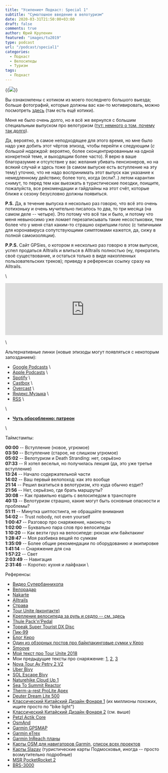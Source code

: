 ```yaml
---
title: "Усиление+ Подкаст: Special 1"
subtitle: "Суматошное введение в велотуризм"
date: 2020-03-31T21:50:00+03:00
draft: false
comments: true
author: Юрий Крупенин
featured: "images/tu2019"
type: podcast
url: "/podcast/special1"
categories:
  - Подкаст
  - Велосипеды
  - Туризм
tags:
  - Подкаст
---
```


{{<img src="images/tu2019">}}

Вы ознакомлены с котиком из моего последнего большого выезда; больше фотографий, которые должны вас как-то мотивировать, можно посмотреть [здесь](https://photos.app.goo.gl/Dfk3Fs22813a2Xvr6) (там есть ещё котики).

Меня не было очень долго, но я всё же вернулся с большим специальным выпуском про велотуризм ([тут: немного о том, почему так долго](https://www.patreon.com/posts/psa-gde-podkast-35190324)).

Да, вероятно, в самое неподходящее для этого время, но мне было надо уже добить этот чёртов эпизод, чтобы перейти к следующим (*с большой надеждой:* вероятно, более сконцентрированным на одной конкретной теме, и выходящим более часто). Я верю в ваше благоразумие и отсутствие у вас желания убивать пенсионеров, но на всякий случай и здесь тоже (в самом выпуске есть вступление на эту тему) уточню, что не надо воспринимать этот выпуск как указание к немедленному действию; более того, когда (если?..) летом карантин снимут, то перед тем как выезжать в туристические поездки, поищите, пожалуйста, все рекомендации и гайдлайны на этот счёт, которые ближе к сезону безусловно должны появиться.

**P.S.** Да, в течение выпуска я несколько раз говорю, что всё это очень потихоньку и очень мучительно писалось то два, то три месяца (на самом деле -- четыре). Это потому что всё так и было, и потому что меня невыносимо уже ломает перезаписывать такие несостыковки, тем более что у меня стал каким-то страшно охрипшим голос (с типичными для коронавируса сопутствующими симптомами кажется, да, сижу в полной самоизоляции).

**P.P.S.** Сайт GPSies, о котором я несколько раз говорю в этом выпуске, успел продаться Alltrails и влиться в Alltrails полностью (ну, прекратить своё существование, и остаться только в виде накопленных пользовательских треков); приведу в референсах ссылку сразу на Alltrails.

\

<iframe width="100%" height="166" scrolling="no" frameborder="no" allow="autoplay" src="https://w.soundcloud.com/player/?url=https%3A//api.soundcloud.com/tracks/787774540&color=%23ff5500&auto_play=false&hide_related=false&show_comments=true&show_user=true&show_reposts=false&show_teaser=true"></iframe>

\

Альтернативные линки (новые эпизоды могут появляться с некоторым запозданием):

* [Google Podcasts](https://podcasts.google.com/?feed=aHR0cDovL2ZlZWRzLnNvdW5kY2xvdWQuY29tL3VzZXJzL3NvdW5kY2xvdWQ6dXNlcnM6MjM0MzMyOTQvc291bmRzLnJzcw) \
* [Apple Podcasts](https://podcasts.apple.com/ru/podcast/%D1%83%D1%81%D0%B8%D0%BB%D0%B5%D0%BD%D0%B8%D0%B5-%D0%BF%D0%BE%D0%B4%D0%BA%D0%B0%D1%81%D1%82/id1487512789) \
* [Spotify](https://open.spotify.com/show/4dQbxnwJjsz4z9UdCVJR6H) \
* [Castbox](https://castbox.fm/channel/%D0%A3%D1%81%D0%B8%D0%BB%D0%B5%D0%BD%D0%B8%D0%B5%2B-%D0%9F%D0%BE%D0%B4%D0%BA%D0%B0%D1%81%D1%82-id2462850) \
* [Overcast](https://overcast.fm/itunes1487512789) \
* [Яндекс.Музыка](https://music.yandex.ru/album/9244822) \
* [RSS](https://anchor.fm/s/1079e220/podcast/rss) \

\

* [<b>Чуть обособленно: патреон</b>](https://patreon.com/yurikrupenin)

\

Таймстампы:

**00:00** -- Вступление (новое, угрюмое) \
**03:50** -- Вступление (старое, не слишком угрюмое) \
**05:02** -- Велотуризм и Death Stranding: нет, серьёзно \
**07:33** -- Я хотел веселья, но получилась лекция (да, это уже третье вступление) \
**13:24** -- Начало содержательной части \
**14:02** -- Ваш первый велопоход: как это вообще \
**21:14** -- Решил вкатиться в велотуризм, кто куда обычно ездит? \
**21:56** -- Нет, серьёзно, где брать маршруты? \
**30:08** -- Как правильно ездить с велосипедом в транспорте \
**40:13** -- Велотуризм страшно, какие могут быть основные опасности и проблемы? \
**51:11** -- Минутка шитпостинга, не обращайте внимания \
**54:02** -- Trust nobody, not even yourself \
**1:00:47** -- Разговор про снаряжение, наконец-то \
**1:02:00** -- Буквально пара слов про велосипеды \
**1:10:20** -- Как везти груз на велосипеде: рюкзак или байкпакинг \
**1:28:47** -- Моя разбивка вещей по сумкам \
**1:35:09** -- Более общие рекомендации по оборудованию и экипировке \
**1:41:14** -- Снаряжение для сна \
**1:57:22** -- Свет \
**2:03:49** -- Навигация \
**2:31:46** -- Коротко: кухня и лайфхаки \


Референсы:

* [Видео Супербаннихопа](https://www.youtube.com/watch?v=k86mmvZR-sI)
* [Велорадар](http://veloradar.ru/map/)
* [Nakarte](https://nakarte.me/)
* [Alltrails](https://www.alltrails.com/)
* [Страва](https://www.strava.com/)
* [Tour Unite (вконтакте)](https://vk.com/tourunite)
* [Крепление велосипеда за руль и седло -- см. здесь](https://www.4ride.ru/blog/velosport/how-to-transport-a-bike-on-the-train-and-the-train/)
* [Thule Pack'n'Pedal](https://www.thule.com/en-us/bike-accessories/rear-bike-racks)
* [Topeak Super Tourist DX Disc](https://www.topeak.com/global/de/products/mtb-&-700c-touring-racks/149-super-tourist-dx-(disc)-(w-o-spring))
* [Пик-99](https://pk-99.ru/im-velovitrina/folder/veloryukzaki)
* [Блог Керо](https://skjegg.blogspot.com/)
* [Один из обзорных постов про байкпакинговые сумки у Керо](https://skjegg.blogspot.com/2017/06/bikepacking-basics-part3.html)
* [Smoove](http://www.smoovelube.com/)
* [Мой текст про Tour Unite 2018](https://usilenie.plus/2019/tourunite2018/)
* Мои предыдущие тексты про снаряжение: [1](https://usilenie.plus/2018/my-touring-setup/part1/), [2](https://usilenie.plus/2018/my-touring-setup/part2/), [3](https://usilenie.plus/2018/my-touring-setup/part3/)
* [Nova Tour Ay Petry 2 V2](https://www.novatour.ru/extreme-tents/Palatka-Aj-Petri-2-Si)
* [Uber Bivy](http://milesgear.com/index.html)
* [SOL Escape Bivy](https://www.surviveoutdoorslonger.com/survive-outdoors-longer-escape-bivvy.html)
* [Naturehike Cloud Up 1](https://www.naturehike.com/cloud-up-1-ultralight-one-man-tent/)
* [Sea To Summit Reactor](https://seatosummit.com/product/reactor-thermolite-mummy-liner/)
* [Therm-a-rest ProLite Apex](https://www.thermarest.com/ie/sleeping-pads/fast-and-light/prolite-apex-sleeping-pad/prolite-apex.html)
* [Deuter Dream Lite 500](https://www.deuter-shop.ru/collection/Sinteticheskie/product/Spalnik-DEUTER-Dreamlite-500-L)
* [Классический Китайский Дизайн Фонаря 1](https://aliexpress.ru/item/4000707040651.html) (их миллионы похожих, ищите просто по "bike light")
* [Классический Китайский Дизайн Фонаря 2](https://aliexpress.ru/item/33006251616.html) (см. выше)
* [Petzl Actik Core](https://www.petzl.com/INT/en/Sport/ACTIVE-headlamps/ACTIK-CORE)
* [OsmAnd](https://osmand.net/)
* [Garmin GPSMAP](https://wiki.openstreetmap.org/wiki/Garmin/GPS_series)
* [Garmin eTrex](https://wiki.openstreetmap.org/wiki/Garmin/eTrex_series)
* [Garmin InReach планы](https://explore.garmin.com/en-US/inreach/)
* [Карты OSM для навигаторов Garmin](http://garmin.openstreetmap.nl/), [список всех проектов](https://wiki.openstreetmap.org/wiki/OSM_Map_On_Garmin/Download)
* [Карты Slazav](https://slazav.mccme.ru/maps/) (туристические карты Подмосковья, иногда -- просто возмутительно подробные)
* [MSR PocketRocket 2](https://www.msrgear.com/ie/stoves/canister-stoves/pocketrocket-2-stove/09884.html)
* [BRS-3000](https://aliexpress.ru/item/32801313017.html)